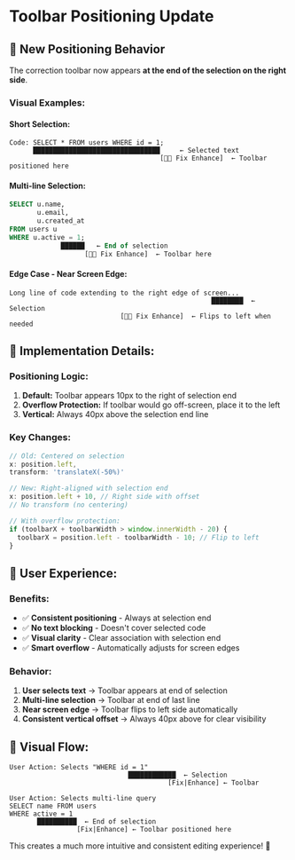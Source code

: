 # Toolbar Positioning Update

## 🎯 **New Positioning Behavior**

The correction toolbar now appears **at the end of the selection on the right side**.

### **Visual Examples:**

#### **Short Selection:**

```
Code: SELECT * FROM users WHERE id = 1;
      ████████████████████████████████     ← Selected text
                                      [🔧✨ Fix Enhance]  ← Toolbar positioned here
```

#### **Multi-line Selection:**

```sql
SELECT u.name,
       u.email,
       u.created_at
FROM users u
WHERE u.active = 1;
             ██████   ← End of selection
                   [🔧✨ Fix Enhance]  ← Toolbar here
```

#### **Edge Case - Near Screen Edge:**

```
Long line of code extending to the right edge of screen...
                                                   ████████  ← Selection
                            [🔧✨ Fix Enhance]  ← Flips to left when needed
```

## 🔧 **Implementation Details:**

### **Positioning Logic:**

1. **Default:** Toolbar appears 10px to the right of selection end
2. **Overflow Protection:** If toolbar would go off-screen, place it to the left
3. **Vertical:** Always 40px above the selection end line

### **Key Changes:**

```javascript
// Old: Centered on selection
x: position.left,
transform: 'translateX(-50%)'

// New: Right-aligned with selection end
x: position.left + 10, // Right side with offset
// No transform (no centering)

// With overflow protection:
if (toolbarX + toolbarWidth > window.innerWidth - 20) {
  toolbarX = position.left - toolbarWidth - 10; // Flip to left
}
```

## 🎨 **User Experience:**

### **Benefits:**

- ✅ **Consistent positioning** - Always at selection end
- ✅ **No text blocking** - Doesn't cover selected code
- ✅ **Visual clarity** - Clear association with selection end
- ✅ **Smart overflow** - Automatically adjusts for screen edges

### **Behavior:**

1. **User selects text** → Toolbar appears at end of selection
2. **Multi-line selection** → Toolbar at end of last line
3. **Near screen edge** → Toolbar flips to left side automatically
4. **Consistent vertical offset** → Always 40px above for clear visibility

## 🚀 **Visual Flow:**

```
User Action: Selects "WHERE id = 1"
                              ████████████  ← Selection
                                        [Fix|Enhance] ← Toolbar

User Action: Selects multi-line query
SELECT name FROM users
WHERE active = 1
       ██████████  ← End of selection
                 [Fix|Enhance] ← Toolbar positioned here
```

This creates a much more intuitive and consistent editing experience! 🎉
